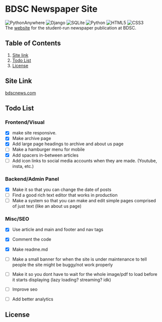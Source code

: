 # BDSC Newspaper Site 
![PythonAnywhere](https://img.shields.io/badge/pythonanywhere-%232F9FD7.svg?style=for-the-badge&logo=pythonanywhere&logoColor=151515)
![Django](https://img.shields.io/badge/django-%23092E20.svg?style=for-the-badge&logo=django&logoColor=white)
![SQLite](https://img.shields.io/badge/sqlite-%2307405e.svg?style=for-the-badge&logo=sqlite&logoColor=white)
![Python](https://img.shields.io/badge/python-3670A0?style=for-the-badge&logo=python&logoColor=ffdd54)
![HTML5](https://img.shields.io/badge/html5-%23E34F26.svg?style=for-the-badge&logo=html5&logoColor=white)
![CSS3](https://img.shields.io/badge/css3-%231572B6.svg?style=for-the-badge&logo=css3&logoColor=white)  
The [website](https://www.bdscnews.com) for the student-run newspaper publication at BDSC. 

## Table of Contents
1. [Site link](#site-link)
2. [Todo List](#todo-list)
3. [License](#license)

## Site Link
[bdscnews.com](https://www.bdscnews.com)


## Todo List
### Frontend/Visual
- [x] make site responsive. 
- [x] Make archive page
- [x] Add large page headings to archive and about us page
- [ ] Make a hamburger menu for mobile
- [x] Add spacers in-between articles
- [ ] Add icon links to social media accounts when they are made. (Youtube, insta, etc.)

### Backend/Admin Panel
- [x] Make it so that you can change the date of posts
- [ ] Find a good rich text editor that works in production
- [ ] Make a system so that you can make and edit simple pages comprised of just text (like an about us page)

### Misc/SEO
- [x] Use article and main and footer and nav tags
- [x] Comment the code
- [x] Make readme.md
- [ ] Make a small banner for when the site is under maintenance to tell people the site might be buggy/not work properly
- [ ] Make it so you dont have to wait for the whole image/pdf to load before it starts displaying (lazy loading? streaming? idk)
- [ ] Improve seo
- [ ] Add better analytics


## License
